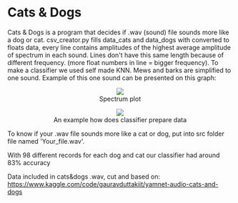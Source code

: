 <h1>Cats & Dogs</h1>
Cats & Dogs is a program that decides if .wav (sound) file sounds more like a dog or cat.
csv_creator.py fills data_cats and data_dogs with converted to floats data, every line contains amplitudes of the highest average amplitude of spectrum in each sound.
Lines don't have this same length because of different frequency. (more float numbers in line = bigger frequency).
To make a classifier we used self made KNN.
Mews and barks are simplified to one sound. Example of this one sound can be presented on this graph:
<p align="center">
  <img src="https://github.com/mryt66/cats-dogs-classifier/assets/64143856/81e3d9fe-8406-4f06-aee2-d54189bf52b0" />
  <br />
  Spectrum plot
</p>

<p align="center">
  <img src="https://github.com/mryt66/cats-dogs-classifier/assets/64143856/9847169e-ab30-426d-aacf-7c2f469c9ba3" />
  <br />
  An example how does classifier prepare data
</p>

To know if your .wav file sounds more like a cat or dog, put into src folder file named 'Your_file.wav'.

With 98 different records for each dog and cat our classifier had around 83% accuracy

Data included in cats&dogs .wav, cut and based on:
https://www.kaggle.com/code/gauravduttakiit/yamnet-audio-cats-and-dogs
